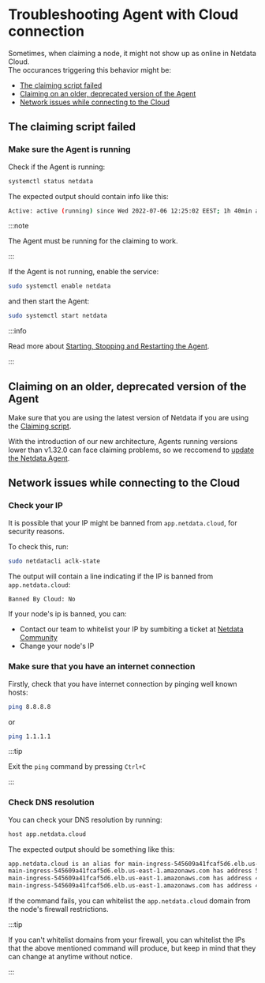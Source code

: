 <!--
title: "Troubleshooting Agent with Cloud connection"
description: "A simple guide to troubleshoot occurances where the Agent is showing as offline after claiming."
custom_edit_url: https://github.com/netdata/netdata/edit/master/guides/troubleshoot/troubleshooting-agent-with-cloud-connection.md
-->

# Troubleshooting Agent with Cloud connection

Sometimes, when claiming a node, it might not show up as online in Netdata Cloud.  
The occurances triggering this behavior might be:

- [The claiming script failed](#the-claiming-script-failed)
- [Claiming on an older, deprecated version of the Agent](#claiming-on-an-older-deprecated-version-of-the-agent)
- [Network issues while connecting to the Cloud](#network-issues-while-connecting-to-the-cloud)

## The claiming script failed

### Make sure the Agent is running

Check if the Agent is running:

```bash
systemctl status netdata
```

The expected output should contain info like this:

```bash
Active: active (running) since Wed 2022-07-06 12:25:02 EEST; 1h 40min ago
```

:::note

The Agent must be running for the claiming to work.

:::

If the Agent is not running, enable the service:

```bash
sudo systemctl enable netdata 
```

and then start the Agent:

```bash
sudo systemctl start netdata 
```

:::info

Read more about [Starting, Stopping and Restarting the Agent](https://learn.netdata.cloud/docs/configure/start-stop-restart).

:::

## Claiming on an older, deprecated version of the Agent

Make sure that you are using the latest version of Netdata if you are using the [Claiming script](https://learn.netdata.cloud/docs/agent/claim#claiming-script).

With the introduction of our new architecture, Agents running versions lower than v1.32.0 can face claiming problems, so we reccomend to [update the Netdata Agent](https://learn.netdata.cloud/docs/agent/packaging/installer/update).

## Network issues while connecting to the Cloud

### Check your IP

It is possible that your IP might be banned from `app.netdata.cloud`, for security reasons.

To check this, run:

```bash
sudo netdatacli aclk-state 
```

The output will contain a line indicating if the IP is banned from `app.netdata.cloud`:

```bash
Banned By Cloud: No
```

If your node's ip is banned, you can:

- Contact our team to whitelist your IP by sumbiting a ticket at [Netdata Community](https://community.netdata.cloud/)
- Change your node's IP

### Make sure that you have an internet connection

Firstly, check that you have internet connection by pinging well known hosts:

```bash
ping 8.8.8.8
```

or

```bash
ping 1.1.1.1
```

:::tip

Exit the `ping` command by pressing `Ctrl+C`

:::

### Check DNS resolution

You can check your DNS resolution by running:

```bash
host app.netdata.cloud
```

The expected output should be something like this:

```bash
app.netdata.cloud is an alias for main-ingress-545609a41fcaf5d6.elb.us-east-1.amazonaws.com.
main-ingress-545609a41fcaf5d6.elb.us-east-1.amazonaws.com has address 54.198.178.11
main-ingress-545609a41fcaf5d6.elb.us-east-1.amazonaws.com has address 44.207.131.212
main-ingress-545609a41fcaf5d6.elb.us-east-1.amazonaws.com has address 44.196.50.41
```

If the command fails, you can whitelist the `app.netdata.cloud` domain from the node's firewall restrictions.

:::tip

If you can't whitelist domains from your firewall, you can whitelist the IPs that the above mentioned command will produce, but keep in mind that they can change at anytime without notice.

:::
